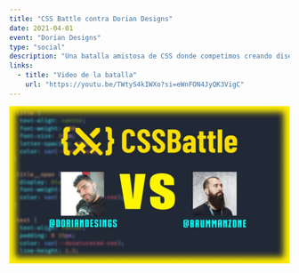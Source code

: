 ```yaml
---
title: "CSS Battle contra Dorian Designs"
date: 2021-04-01
event: "Dorian Designs"
type: "social"
description: "Una batalla amistosa de CSS donde competimos creando diseños y figuras utilizando solo CSS"
links:
  - title: "Video de la batalla"
    url: "https://youtu.be/TWtyS4kIWXo?si=eWnFON4JyQK3VigC"
---
```


![CSS Battle con Dorian Designs](../../assets/talks/css-battle-dorian/main.png)
